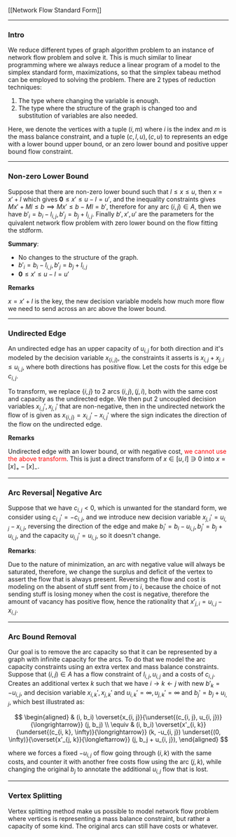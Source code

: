 [[Network Flow Standard Form]]

---
### **Intro**

We reduce different types of graph algorithm problem to an instance of network flow problem and solve it. This is much similar to linear programming where we always reduce a linear program of a model to the simplex standard form, maximizations, so that the simplex tabeau method can be employed to solving the problem. There are 2 types of reduction techniques: 
1. The type where changing the variable is enough. 
2. The type where the structure of the graph is changed too and substitution of variables are also needed. 

Here, we denote the vertices with a tuple $(i, m)$ where $i$ is the index and $m$ is the mass balance constraint, and a tuple $(c, l, u), (c, u)$ to represents an edge with a lower bound upper bound, or an zero lower bound and positive upper bound flow constraint. 

---
### **Non-zero Lower Bound**

Suppose that there are non-zero lower bound such that $l\le x \le u$, then $x = x' + l$ which gives $\mathbf 0 \le x' \le u - l = u'$, and the inequality constraints gives $Mx' + Ml\le b \implies Mx' \le b - Ml=b'$, therefore for any arc $(i, j)\in A$, then we have $b'_i = b_i - l_{i, j}, b'_j = b_j + l_{i,j}$. Finally $b', x', u'$ are the parameters for the quivalent network flow problem with zero lower bound on the flow fitting the stdform. 

**Summary**:
- No changes to the structure of the graph.
- $b'_i = b_i - l_{i, j}, b'_j = b_j + l_{i,j}$
- $\mathbf 0 \le x' \le u - l = u'$

**Remarks**

$x = x' + l$ is the key, the new decision variable models how much more flow we need to send across an arc above the lower bound. 


---
### **Undirected Edge**
An undirected edge has an upper capacity of $u_{i, j}$ for both direction and it's modeled by the decision variable $x_{\{i, j\}}$, the constraints it asserts is $x_{i, j} + x_{j, i} \le u_{i, j}$, where both directions has positive flow. Let the costs for this edge be $c_{i, j}$. 

To transform, we replace $\{i, j\}$ to 2 arcs $(i, j), (j, i)$, both with the same cost and capacity as the undirected edge. We then put 2 uncoupled decision variables $x_{i, j}', x_{j, i}'$ that are non-negative, then in the undirected network the flow of is given as $x_{\{i, j\}} = x_{i, j}' - x_{i, j}'$ where the sign indicates the direction of the flow on the undirected edge. 



**Remarks**

Undirected edge with an lower bound, or with negative cost, <span style="color:red">we cannot use the above transform</span>. This is just a direct transform of $x\in [u, l]\ni 0$ into $x = [x]_+ - [x]_-$. 

---
### **Arc Reversal| Negative Arc**

Suppose that we have $c_{i, j} < 0$, which is unwanted for the standard form, we consider using $c_{i, j}' = -c_{i, j}$, and we introduce new decision variable $x_{j,i}' = u_{i, j} - x_{i, j}$, reversing the direction of the edge and make $b_i' = b_i - u_{i, j}, b_j' = b_j + u_{i, j}$, and the capacity $u_{i, j}' = u_{i, j}$, so it doesn't change. 


**Remarks**:

Due to the nature of minimization, an arc with negative value will always be saturated, therefore, we change the surplus and deficit of the vertex to assert the flow that is always present. Reversing the flow and cost is modeling on the absent of stuff sent from $j$ to $i$, because the choice of not sending stuff is losing money when the cost is negative, therefore the amount of vacancy has positive flow, hence the rationality that $x'_{j, i} = u_{i, j} - x_{i, j}$. 

---
### **Arc Bound Removal**

Our goal is to remove the arc capacity so that it can be represented by a graph with infinite capacity for the arcs. To do that we model the arc capacity constraints using an extra vertex and mass balance constraints. Suppose that $(i, j)\in A$ has a flow constraint of $l_{i, j}, u_{i, j}$ and a costs of $c_{i, j}$. Creates an additional vertex $k$ such that we have $i\rightarrow k \leftarrow j$ with new $b'_{k} = -u_{i, j}$, and decision variable $x_{i,k}', x_{j, k}'$ and $u_{i, k}'= \infty, u_{j, k}'=\infty$ and $b_j'= b_j + u_{i, j}$, which best illustrated as: 

$$
\begin{aligned}
    & (i, b_i)
    \overset{x_{i, j}}{\underset{(c_{i, j}, u_{i, j})}{\longrightarrow}}
    (j, b_j) 
    \\
    \equiv & 
    (i, b_i)
    \overset{x'_{i, k}}{\underset{(c_{i, k}, \infty)}{\longrightarrow}}
    (k, -u_{i, j}) 
    \underset{(0, \infty)}{\overset{x'_{j, k}}{\longleftarrow}}
    (j, b_j + u_{i, j}), 
\end{aligned}
$$

where we forces a fixed $-u_{i, j}$ of flow going through $(i, k)$ with the same costs, and counter it with another free costs flow using the arc $(j, k)$, while changing the original $b_j$ to annotate the additional $u_{i, j}$ flow that is lost. 


---
### **Vertex Splitting**

Vertex splitting method make us possible to model network flow problem where vertices is representing a mass balance constraint, but rather a capacity of some kind. The original arcs can still have costs or whatever. 


